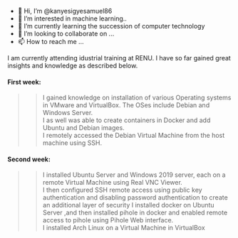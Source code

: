 - 👋 Hi, I’m @kanyesigyesamuel86
- 👀 I’m interested in machine learning..
- 🌱 I’m currently learning the succession of computer technology
- 💞️ I’m looking to collaborate on ...
- 📫 How to reach me ...

I am currently attending idustrial training at RENU. I have so far gained great insights and knowledge as described below.  

#### First week: ####
>> I gained knowledge on installation of various Operating systems in VMware and VirtualBox. The OSes include Debian and Windows Server.  
>> I as well was able to create containers in Docker and add Ubuntu and Debian images.   
>> I remotely accessed the Debian Virtual Machine from the host machine using SSH.  


#### Second week: ####
>> I installed Ubuntu Server and Windows 2019 server, each on a remote Virtual Machine using Real VNC Viewer.  
>> I then configured SSH remote access using public key authentication and disabling password authentication to create an additional layer of security
>> I installed docker on Ubuntu Server ,and then installed pihole in docker and enabled remote access to pihole using Pihole Web interface.  
>> I installed Arch Linux on a Virtual Machine in VirtualBox
<!---
kanyesigyesamuel86/kanyesigyesamuel86 is a ✨ special ✨ repository because its `README.md` (this file) appears on your GitHub profile.
You can click the Preview link to take a look at your changes.
--->

